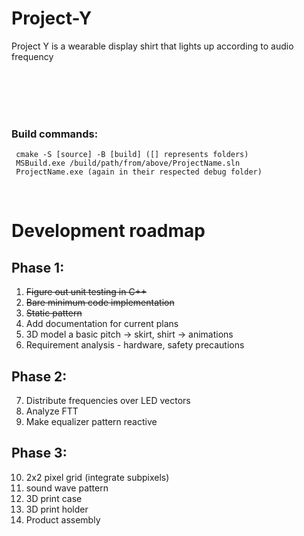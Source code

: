# Project-Y
Project Y is a wearable display shirt that lights up according to audio frequency

<br>
<br>
<br>
<br>

### Build commands:
     cmake -S [source] -B [build] ([] represents folders)
     MSBuild.exe /build/path/from/above/ProjectName.sln
     ProjectName.exe (again in their respected debug folder)

<br>

# Development roadmap
## Phase 1:
1. <strike>Figure out unit testing in C++</strike>
2. <strike>Bare minimum code implementation</strike>
3. <strike>Static pattern</strike>
4. Add documentation for current plans
5. 3D model a basic pitch -> skirt, shirt -> animations
6. Requirement analysis - hardware, safety precautions

## Phase 2:
7. Distribute frequencies over LED vectors
8. Analyze FTT
9. Make equalizer pattern reactive

## Phase 3:
10. 2x2 pixel grid (integrate subpixels)
11. sound wave pattern
12. 3D print case
13. 3D print holder
14. Product assembly